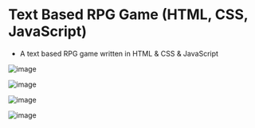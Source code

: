 # Text Based RPG Game (HTML, CSS, JavaScript)
- A text based RPG game written in HTML &amp; CSS &amp; JavaScript

![image](https://user-images.githubusercontent.com/60242731/199659947-f856d28d-92e3-42e7-9dc4-455474a2b2f9.png)

![image](https://user-images.githubusercontent.com/60242731/199659985-2b50ada1-66c7-4c3d-aa22-c6d55e2d0662.png)

![image](https://user-images.githubusercontent.com/60242731/199660056-959a6298-2bda-4d5a-b8e5-294ab57ca2a0.png)

![image](https://user-images.githubusercontent.com/60242731/199660092-ed8b30cb-d095-45d1-b980-f3d794103094.png)
